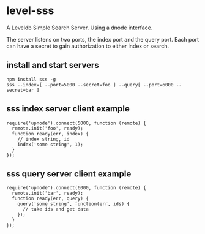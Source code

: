 # level-sss

A Leveldb Simple Search Server. Using a dnode interface.

The server listens on two ports, the index port and the query
port.  Each port can have a secret to gain authorization
to either index or search.

## install and start servers

    npm install sss -g
    sss --index=[ --port=5000 --secret=foo ] --query[ --port=6000 --secret=bar ]

## sss index server client example

    require('upnode').connect(5000, function (remote) {
      remote.init('foo', ready);
      function ready(err, index) {
        // index string, id
        index('some string', 1);
      }
    });


## sss query server client example

    require('upnode').connect(6000, function (remote) {
      remote.init('bar', ready);
      function ready(err, query) {
        query('some string', function(err, ids) {
          // take ids and get data
        });
      }
    });

## 
